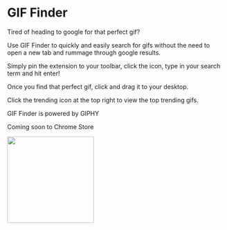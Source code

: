 # GIF Finder
Tired of heading to google for that perfect gif? 

Use GIF Finder to quickly and easily search for gifs without the need to open a new tab and rummage through google results.

Simply pin the extension to your toolbar, click the icon, type in your search term and hit enter!

Once you find that perfect gif, click and drag it to your desktop.

Click the trending icon at the top right to view the top trending gifs.

GIF Finder is powered by GIPHY  

Coming soon to Chrome Store

<img align="left" width="200px" height="200px" style="object-fit: cover;" src="https://github.com/tonybatts/gif-finder/blob/main/cat.gif">

